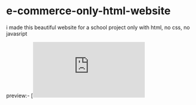 # e-commerce-only-html-website
i made this beautiful website for a school project only with html, no css, no javasript

preview:- 
[![link](https://divyanshxd.github.io/school-project/home.html)
